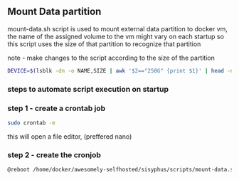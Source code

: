 ## Mount Data partition

mount-data.sh script is used to mount external data partition to docker vm, the name of the assigned volume to the vm might vary on each startup so this script uses the size of that partition to recognize that partition

note - make changes to the script according to the size of the partition

```bash
DEVICE=$(lsblk -dn -o NAME,SIZE | awk '$2=="250G" {print $1}' | head -n1)
```
### steps to automate script execution on startup

### step 1 - create a crontab job
```bash
sudo crontab -e
```
this will open a file editor, (preffered nano)

### step 2 - create the cronjob
```bash
@reboot /home/docker/awesomely-selfhosted/sisyphus/scripts/mount-data.sh >> /var/log/mount-data.log 2>&1
```